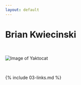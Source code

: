 ```yaml
---
layout: default
---
```


# Brian Kwiecinski

<br>

 ![Image of Yaktocat](https://octodex.github.com/images/yaktocat.png) 

<br>

{% include 03-links.md %}

